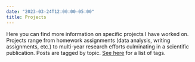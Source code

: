 ```yaml
---
date: "2023-03-24T12:00:00-05:00"
title: Projects
---
```

Here you can find more information on specific projects I have worked on. Projects range from homework assignments (data analysis, writing assignments, etc.) to multi-year research efforts culminating in a scientific publication. Posts are tagged by topic. [See here](https://www.laurennharris.com/tags/) for a list of tags. 
